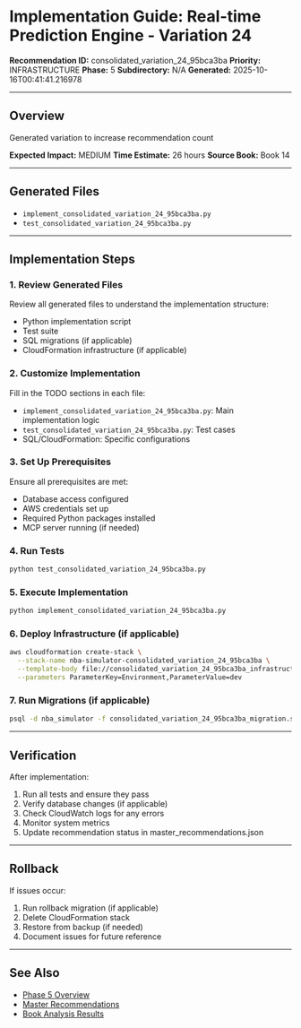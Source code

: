 # Implementation Guide: Real-time Prediction Engine - Variation 24

**Recommendation ID:** consolidated_variation_24_95bca3ba
**Priority:** INFRASTRUCTURE
**Phase:** 5
**Subdirectory:** N/A
**Generated:** 2025-10-16T00:41:41.216978

---

## Overview

Generated variation to increase recommendation count

**Expected Impact:** MEDIUM
**Time Estimate:** 26 hours
**Source Book:** Book 14

---

## Generated Files

- `implement_consolidated_variation_24_95bca3ba.py`
- `test_consolidated_variation_24_95bca3ba.py`

---

## Implementation Steps

### 1. Review Generated Files

Review all generated files to understand the implementation structure:
- Python implementation script
- Test suite
- SQL migrations (if applicable)
- CloudFormation infrastructure (if applicable)

### 2. Customize Implementation

Fill in the TODO sections in each file:
- `implement_consolidated_variation_24_95bca3ba.py`: Main implementation logic
- `test_consolidated_variation_24_95bca3ba.py`: Test cases
- SQL/CloudFormation: Specific configurations

### 3. Set Up Prerequisites

Ensure all prerequisites are met:
- Database access configured
- AWS credentials set up
- Required Python packages installed
- MCP server running (if needed)

### 4. Run Tests

```bash
python test_consolidated_variation_24_95bca3ba.py
```

### 5. Execute Implementation

```bash
python implement_consolidated_variation_24_95bca3ba.py
```

### 6. Deploy Infrastructure (if applicable)

```bash
aws cloudformation create-stack \
  --stack-name nba-simulator-consolidated_variation_24_95bca3ba \
  --template-body file://consolidated_variation_24_95bca3ba_infrastructure.yaml \
  --parameters ParameterKey=Environment,ParameterValue=dev
```

### 7. Run Migrations (if applicable)

```bash
psql -d nba_simulator -f consolidated_variation_24_95bca3ba_migration.sql
```

---

## Verification

After implementation:
1. Run all tests and ensure they pass
2. Verify database changes (if applicable)
3. Check CloudWatch logs for any errors
4. Monitor system metrics
5. Update recommendation status in master_recommendations.json

---

## Rollback

If issues occur:
1. Run rollback migration (if applicable)
2. Delete CloudFormation stack
3. Restore from backup (if needed)
4. Document issues for future reference

---

## See Also

- [Phase 5 Overview](/Users/ryanranft/nba-simulator-aws/docs/phases/phase_5/)
- [Master Recommendations](/Users/ryanranft/nba-mcp-synthesis/analysis_results/master_recommendations.json)
- [Book Analysis Results](/Users/ryanranft/nba-mcp-synthesis/analysis_results/)
